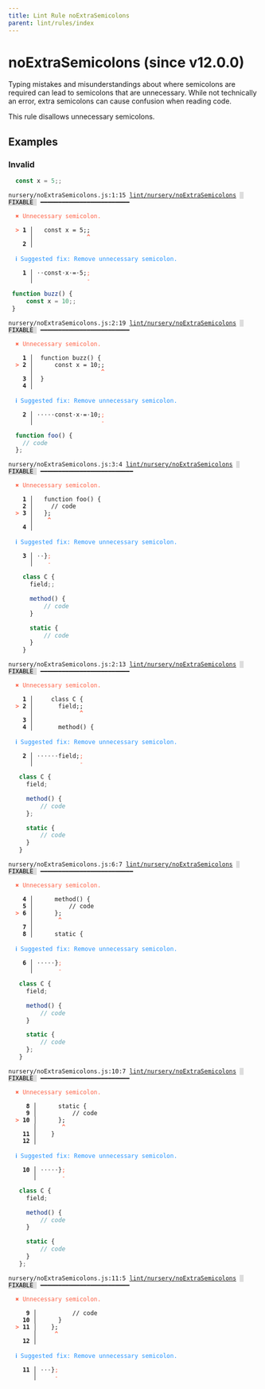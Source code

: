 ```yaml
---
title: Lint Rule noExtraSemicolons
parent: lint/rules/index
---
```


# noExtraSemicolons (since v12.0.0)

Typing mistakes and misunderstandings about where semicolons are required can lead to semicolons that are unnecessary.
While not technically an error, extra semicolons can cause confusion when reading code.

This rule disallows unnecessary semicolons.

## Examples

### Invalid

```jsx
  const x = 5;;
```

<pre class="language-text"><code class="language-text">nursery/noExtraSemicolons.js:1:15 <a href="https://docs.rome.tools/lint/rules/noExtraSemicolons">lint/nursery/noExtraSemicolons</a> <span style="color: #000; background-color: #ddd;"> FIXABLE </span> ━━━━━━━━━━━━━━━━━━━━━━━━━

<strong><span style="color: Tomato;">  </span></strong><strong><span style="color: Tomato;">✖</span></strong> <span style="color: Tomato;">Unnecessary semicolon.</span>
  
<strong><span style="color: Tomato;">  </span></strong><strong><span style="color: Tomato;">&gt;</span></strong> <strong>1 │ </strong>  const x = 5;;
   <strong>   │ </strong>              <strong><span style="color: Tomato;">^</span></strong>
    <strong>2 │ </strong>
  
<strong><span style="color: rgb(38, 148, 255);">  </span></strong><strong><span style="color: rgb(38, 148, 255);">ℹ</span></strong> <span style="color: rgb(38, 148, 255);">Suggested fix</span><span style="color: rgb(38, 148, 255);">: </span><span style="color: rgb(38, 148, 255);">Remove unnecessary semicolon.</span>
  
<strong>  </strong><strong>  1 │ </strong><span style="opacity: 0.8;">·</span><span style="opacity: 0.8;">·</span>const<span style="opacity: 0.8;">·</span>x<span style="opacity: 0.8;">·</span>=<span style="opacity: 0.8;">·</span>5;<span style="color: Tomato;">;</span>
<strong>  </strong><strong>    │ </strong>              <span style="color: Tomato;">-</span>
</code></pre>

```jsx
 function buzz() {
     const x = 10;;
 }
```

<pre class="language-text"><code class="language-text">nursery/noExtraSemicolons.js:2:19 <a href="https://docs.rome.tools/lint/rules/noExtraSemicolons">lint/nursery/noExtraSemicolons</a> <span style="color: #000; background-color: #ddd;"> FIXABLE </span> ━━━━━━━━━━━━━━━━━━━━━━━━━

<strong><span style="color: Tomato;">  </span></strong><strong><span style="color: Tomato;">✖</span></strong> <span style="color: Tomato;">Unnecessary semicolon.</span>
  
    <strong>1 │ </strong> function buzz() {
<strong><span style="color: Tomato;">  </span></strong><strong><span style="color: Tomato;">&gt;</span></strong> <strong>2 │ </strong>     const x = 10;;
   <strong>   │ </strong>                  <strong><span style="color: Tomato;">^</span></strong>
    <strong>3 │ </strong> }
    <strong>4 │ </strong>
  
<strong><span style="color: rgb(38, 148, 255);">  </span></strong><strong><span style="color: rgb(38, 148, 255);">ℹ</span></strong> <span style="color: rgb(38, 148, 255);">Suggested fix</span><span style="color: rgb(38, 148, 255);">: </span><span style="color: rgb(38, 148, 255);">Remove unnecessary semicolon.</span>
  
<strong>  </strong><strong>  2 │ </strong><span style="opacity: 0.8;">·</span><span style="opacity: 0.8;">·</span><span style="opacity: 0.8;">·</span><span style="opacity: 0.8;">·</span><span style="opacity: 0.8;">·</span>const<span style="opacity: 0.8;">·</span>x<span style="opacity: 0.8;">·</span>=<span style="opacity: 0.8;">·</span>10;<span style="color: Tomato;">;</span>
<strong>  </strong><strong>    │ </strong>                  <span style="color: Tomato;">-</span>
</code></pre>

```jsx
  function foo() {
    // code
  };
```

<pre class="language-text"><code class="language-text">nursery/noExtraSemicolons.js:3:4 <a href="https://docs.rome.tools/lint/rules/noExtraSemicolons">lint/nursery/noExtraSemicolons</a> <span style="color: #000; background-color: #ddd;"> FIXABLE </span> ━━━━━━━━━━━━━━━━━━━━━━━━━━

<strong><span style="color: Tomato;">  </span></strong><strong><span style="color: Tomato;">✖</span></strong> <span style="color: Tomato;">Unnecessary semicolon.</span>
  
    <strong>1 │ </strong>  function foo() {
    <strong>2 │ </strong>    // code
<strong><span style="color: Tomato;">  </span></strong><strong><span style="color: Tomato;">&gt;</span></strong> <strong>3 │ </strong>  };
   <strong>   │ </strong>   <strong><span style="color: Tomato;">^</span></strong>
    <strong>4 │ </strong>
  
<strong><span style="color: rgb(38, 148, 255);">  </span></strong><strong><span style="color: rgb(38, 148, 255);">ℹ</span></strong> <span style="color: rgb(38, 148, 255);">Suggested fix</span><span style="color: rgb(38, 148, 255);">: </span><span style="color: rgb(38, 148, 255);">Remove unnecessary semicolon.</span>
  
<strong>  </strong><strong>  3 │ </strong><span style="opacity: 0.8;">·</span><span style="opacity: 0.8;">·</span>}<span style="color: Tomato;">;</span>
<strong>  </strong><strong>    │ </strong>   <span style="color: Tomato;">-</span>
</code></pre>

```jsx
    class C {
      field;;

      method() {
          // code
      }

      static {
          // code
      }
    }
```

<pre class="language-text"><code class="language-text">nursery/noExtraSemicolons.js:2:13 <a href="https://docs.rome.tools/lint/rules/noExtraSemicolons">lint/nursery/noExtraSemicolons</a> <span style="color: #000; background-color: #ddd;"> FIXABLE </span> ━━━━━━━━━━━━━━━━━━━━━━━━━

<strong><span style="color: Tomato;">  </span></strong><strong><span style="color: Tomato;">✖</span></strong> <span style="color: Tomato;">Unnecessary semicolon.</span>
  
    <strong>1 │ </strong>    class C {
<strong><span style="color: Tomato;">  </span></strong><strong><span style="color: Tomato;">&gt;</span></strong> <strong>2 │ </strong>      field;;
   <strong>   │ </strong>            <strong><span style="color: Tomato;">^</span></strong>
    <strong>3 │ </strong>
    <strong>4 │ </strong>      method() {
  
<strong><span style="color: rgb(38, 148, 255);">  </span></strong><strong><span style="color: rgb(38, 148, 255);">ℹ</span></strong> <span style="color: rgb(38, 148, 255);">Suggested fix</span><span style="color: rgb(38, 148, 255);">: </span><span style="color: rgb(38, 148, 255);">Remove unnecessary semicolon.</span>
  
<strong>  </strong><strong>  2 │ </strong><span style="opacity: 0.8;">·</span><span style="opacity: 0.8;">·</span><span style="opacity: 0.8;">·</span><span style="opacity: 0.8;">·</span><span style="opacity: 0.8;">·</span><span style="opacity: 0.8;">·</span>field;<span style="color: Tomato;">;</span>
<strong>  </strong><strong>    │ </strong>            <span style="color: Tomato;">-</span>
</code></pre>

```jsx
   class C {
     field;

     method() {
         // code
     };

     static {
         // code
     }
   }
```

<pre class="language-text"><code class="language-text">nursery/noExtraSemicolons.js:6:7 <a href="https://docs.rome.tools/lint/rules/noExtraSemicolons">lint/nursery/noExtraSemicolons</a> <span style="color: #000; background-color: #ddd;"> FIXABLE </span> ━━━━━━━━━━━━━━━━━━━━━━━━━━

<strong><span style="color: Tomato;">  </span></strong><strong><span style="color: Tomato;">✖</span></strong> <span style="color: Tomato;">Unnecessary semicolon.</span>
  
    <strong>4 │ </strong>     method() {
    <strong>5 │ </strong>         // code
<strong><span style="color: Tomato;">  </span></strong><strong><span style="color: Tomato;">&gt;</span></strong> <strong>6 │ </strong>     };
   <strong>   │ </strong>      <strong><span style="color: Tomato;">^</span></strong>
    <strong>7 │ </strong>
    <strong>8 │ </strong>     static {
  
<strong><span style="color: rgb(38, 148, 255);">  </span></strong><strong><span style="color: rgb(38, 148, 255);">ℹ</span></strong> <span style="color: rgb(38, 148, 255);">Suggested fix</span><span style="color: rgb(38, 148, 255);">: </span><span style="color: rgb(38, 148, 255);">Remove unnecessary semicolon.</span>
  
<strong>  </strong><strong>  6 │ </strong><span style="opacity: 0.8;">·</span><span style="opacity: 0.8;">·</span><span style="opacity: 0.8;">·</span><span style="opacity: 0.8;">·</span><span style="opacity: 0.8;">·</span>}<span style="color: Tomato;">;</span>
<strong>  </strong><strong>    │ </strong>      <span style="color: Tomato;">-</span>
</code></pre>

```jsx
   class C {
     field;

     method() {
         // code
     }

     static {
         // code
     };
   }
```

<pre class="language-text"><code class="language-text">nursery/noExtraSemicolons.js:10:7 <a href="https://docs.rome.tools/lint/rules/noExtraSemicolons">lint/nursery/noExtraSemicolons</a> <span style="color: #000; background-color: #ddd;"> FIXABLE </span> ━━━━━━━━━━━━━━━━━━━━━━━━━

<strong><span style="color: Tomato;">  </span></strong><strong><span style="color: Tomato;">✖</span></strong> <span style="color: Tomato;">Unnecessary semicolon.</span>
  
     <strong>8 │ </strong>     static {
     <strong>9 │ </strong>         // code
<strong><span style="color: Tomato;">  </span></strong><strong><span style="color: Tomato;">&gt;</span></strong> <strong>10 │ </strong>     };
    <strong>   │ </strong>      <strong><span style="color: Tomato;">^</span></strong>
    <strong>11 │ </strong>   }
    <strong>12 │ </strong>
  
<strong><span style="color: rgb(38, 148, 255);">  </span></strong><strong><span style="color: rgb(38, 148, 255);">ℹ</span></strong> <span style="color: rgb(38, 148, 255);">Suggested fix</span><span style="color: rgb(38, 148, 255);">: </span><span style="color: rgb(38, 148, 255);">Remove unnecessary semicolon.</span>
  
<strong>  </strong><strong>  10 │ </strong><span style="opacity: 0.8;">·</span><span style="opacity: 0.8;">·</span><span style="opacity: 0.8;">·</span><span style="opacity: 0.8;">·</span><span style="opacity: 0.8;">·</span>}<span style="color: Tomato;">;</span>
<strong>  </strong><strong>     │ </strong>      <span style="color: Tomato;">-</span>
</code></pre>

```jsx
   class C {
     field;

     method() {
         // code
     }

     static {
         // code
     }
   };
```

<pre class="language-text"><code class="language-text">nursery/noExtraSemicolons.js:11:5 <a href="https://docs.rome.tools/lint/rules/noExtraSemicolons">lint/nursery/noExtraSemicolons</a> <span style="color: #000; background-color: #ddd;"> FIXABLE </span> ━━━━━━━━━━━━━━━━━━━━━━━━━

<strong><span style="color: Tomato;">  </span></strong><strong><span style="color: Tomato;">✖</span></strong> <span style="color: Tomato;">Unnecessary semicolon.</span>
  
     <strong>9 │ </strong>         // code
    <strong>10 │ </strong>     }
<strong><span style="color: Tomato;">  </span></strong><strong><span style="color: Tomato;">&gt;</span></strong> <strong>11 │ </strong>   };
    <strong>   │ </strong>    <strong><span style="color: Tomato;">^</span></strong>
    <strong>12 │ </strong>
  
<strong><span style="color: rgb(38, 148, 255);">  </span></strong><strong><span style="color: rgb(38, 148, 255);">ℹ</span></strong> <span style="color: rgb(38, 148, 255);">Suggested fix</span><span style="color: rgb(38, 148, 255);">: </span><span style="color: rgb(38, 148, 255);">Remove unnecessary semicolon.</span>
  
<strong>  </strong><strong>  11 │ </strong><span style="opacity: 0.8;">·</span><span style="opacity: 0.8;">·</span><span style="opacity: 0.8;">·</span>}<span style="color: Tomato;">;</span>
<strong>  </strong><strong>     │ </strong>    <span style="color: Tomato;">-</span>
</code></pre>

